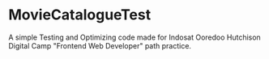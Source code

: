 # MovieCatalogueTest
A simple Testing and Optimizing code made for Indosat Ooredoo Hutchison Digital Camp "Frontend Web Developer" path practice.
